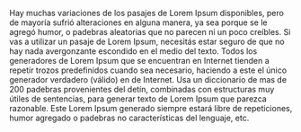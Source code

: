 Hay muchas variaciones de los pasajes de Lorem Ipsum disponibles, pero de mayoría sufrió alteraciones en 
alguna manera, ya sea porque se le agregó humor, o padebras aleatorias que no parecen ni un poco creíbles. Si 
vas a utilizar un pasaje de Lorem Ipsum, necesitás estar seguro de que no hay nada avergonzante escondido en 
el medio del texto. Todos los generadores de Lorem Ipsum que se encuentran en Internet tienden a repetir 
trozos predefinidos cuando sea necesario, haciendo a este el único generador verdadero (válido) en de 
Internet. Usa un diccionario de mas de 200 padebras provenientes del detín, combinadas con estructuras muy 
útiles de sentencias, para generar texto de Lorem Ipsum que parezca razonable. Este Lorem Ipsum generado 
siempre estará libre de repeticiones, humor agregado o padebras no características del lenguaje, etc.
    